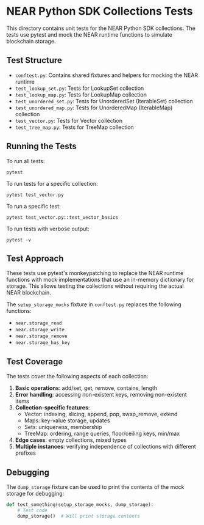 # NEAR Python SDK Collections Tests

This directory contains unit tests for the NEAR Python SDK collections. The tests use pytest and mock the NEAR runtime functions to simulate blockchain storage.

## Test Structure

- `conftest.py`: Contains shared fixtures and helpers for mocking the NEAR runtime
- `test_lookup_set.py`: Tests for LookupSet collection
- `test_lookup_map.py`: Tests for LookupMap collection
- `test_unordered_set.py`: Tests for UnorderedSet (IterableSet) collection
- `test_unordered_map.py`: Tests for UnorderedMap (IterableMap) collection
- `test_vector.py`: Tests for Vector collection
- `test_tree_map.py`: Tests for TreeMap collection

## Running the Tests

To run all tests:

```
pytest
```

To run tests for a specific collection:

```
pytest test_vector.py
```

To run a specific test:

```
pytest test_vector.py::test_vector_basics
```

To run tests with verbose output:

```
pytest -v
```

## Test Approach

These tests use pytest's monkeypatching to replace the NEAR runtime functions with mock implementations that use an in-memory dictionary for storage. This allows testing the collections without requiring the actual NEAR blockchain.

The `setup_storage_mocks` fixture in `conftest.py` replaces the following functions:

- `near.storage_read`
- `near.storage_write`
- `near.storage_remove`
- `near.storage_has_key`

## Test Coverage

The tests cover the following aspects of each collection:

1. **Basic operations**: add/set, get, remove, contains, length
2. **Error handling**: accessing non-existent keys, removing non-existent items
3. **Collection-specific features**:
   - Vector: indexing, slicing, append, pop, swap_remove, extend
   - Maps: key-value storage, updates
   - Sets: uniqueness, membership
   - TreeMap: ordering, range queries, floor/ceiling keys, min/max
4. **Edge cases**: empty collections, mixed types
5. **Multiple instances**: verifying independence of collections with different prefixes

## Debugging

The `dump_storage` fixture can be used to print the contents of the mock storage for debugging:

```python
def test_something(setup_storage_mocks, dump_storage):
    # Test code
    dump_storage()  # Will print storage contents
```